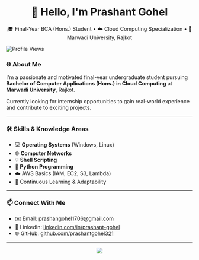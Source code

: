 <h1 align="center">👋 Hello, I'm Prashant Gohel</h1>
<p align="center">
  🎓 Final-Year BCA (Hons.) Student • ☁️ Cloud Computing Specialization • 📍 Marwadi University, Rajkot
</p>

![Profile Views](https://komarev.com/ghpvc/?username=prashantgohel321&color=red)


### 🌐 About Me
I'm a passionate and motivated final-year undergraduate student pursuing **Bachelor of Computer Applications (Hons.) in Cloud Computing** at **Marwadi University**, Rajkot.

Currently looking for internship opportunities to gain real-world experience and contribute to exciting projects.

---

### 🛠️ Skills & Knowledge Areas

- 💻 **Operating Systems** (Windows, Linux)
- 🌐 **Computer Networks**
- 💡 **Shell Scripting**
- 🐍 **Python Programming**
- ☁️ AWS Basics (IAM, EC2, S3, Lambda)
- 🔄 Continuous Learning & Adaptability

---

### 📫 Connect With Me

- ✉️ Email: [prashangohel1706@gmail.com](mailto:prashangohel1706@gmail.com)
- 💼 LinkedIn: [linkedin.com/in/prashant-gohel](https://linkedin.com/in/prashant-gohel-7108b6251)
- 🌐 GitHub: [github.com/prashantgohel321](https://github.com/prashantgohel321)

---

<p align="center">
<img src=https://streak-stats.demolab.com/?user=prashantgohel321&theme=dark>
</p>
